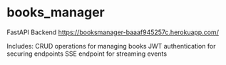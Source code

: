 # books_manager

FastAPI Backend
https://booksmanager-baaaf945257c.herokuapp.com/

Includes:
CRUD operations for managing books
JWT authentication for securing endpoints
SSE endpoint for streaming events

